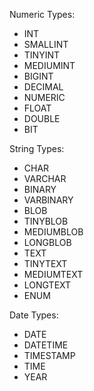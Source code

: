 Numeric Types:
- INT
- SMALLINT
- TINYINT
- MEDIUMINT
- BIGINT
- DECIMAL
- NUMERIC
- FLOAT
- DOUBLE
- BIT

String Types:
- CHAR
- VARCHAR
- BINARY
- VARBINARY
- BLOB
- TINYBLOB
- MEDIUMBLOB
- LONGBLOB
- TEXT
- TINYTEXT
- MEDIUMTEXT
- LONGTEXT
- ENUM

Date Types:
- DATE
- DATETIME
- TIMESTAMP
- TIME
- YEAR